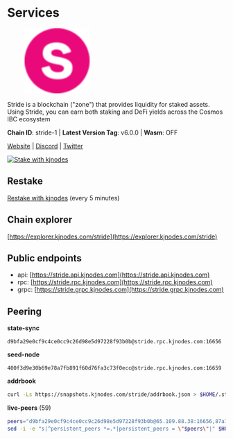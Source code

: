 # Services

<figure><img src="https://raw.githubusercontent.com/kj89/cosmos-images/main/logos/stride.png" width="150" alt=""><figcaption></figcaption></figure>

Stride is a blockchain ("zone") that provides liquidity for staked assets.  Using Stride, you can earn both staking and DeFi yields across the Cosmos IBC ecosystem

**Chain ID**: stride-1 | **Latest Version Tag**: v6.0.0 | **Wasm**: OFF

[Website](https://stride.zone) | [Discord](https://discord.gg/mzQZ8dAE7u) | [Twitter](https://twitter.com/stride_zone)

[![Stake with kjnodes](https://i.ibb.co/cr44Q8j/button-stake-with-kjnodes.png)](https://restake.app/stride/stridevaloper1j8gkhtllnp252l6g6zwzea30e7pvzqttr9768n)

## Restake

[Restake with kjnodes](https://restake.app/stride/stridevaloper1j8gkhtllnp252l6g6zwzea30e7pvzqttr9768n) (every 5 minutes)
## Chain explorer
[https://explorer.kjnodes.com/stride](https://explorer.kjnodes.com/stride)

## Public endpoints

* api: [https://stride.api.kjnodes.com](https://stride.api.kjnodes.com)
* rpc: [https://stride.rpc.kjnodes.com](https://stride.rpc.kjnodes.com)
* grpc: [https://stride.grpc.kjnodes.com](https://stride.grpc.kjnodes.com)

## Peering

**state-sync**

```text
d9bfa29e0cf9c4ce0cc9c26d98e5d97228f93b0b@stride.rpc.kjnodes.com:16656
```

**seed-node**

```text
400f3d9e30b69e78a7fb891f60d76fa3c73f0ecc@stride.rpc.kjnodes.com:16659
```

**addrbook**
```bash
curl -Ls https://snapshots.kjnodes.com/stride/addrbook.json > $HOME/.stride/config/addrbook.json
```

**live-peers** (59)
```bash
peers="d9bfa29e0cf9c4ce0cc9c26d98e5d97228f93b0b@65.109.88.38:16656,87a7a8cc67967d0ede5d68a1477c44a40a8705f7@108.165.178.242:26653,dfc62810eeaab86587b2975c79f3c12d4830652d@15.235.114.54:26656,ed857708c330334e1e62751470d6ecddf0397459@65.109.69.59:12256,e1b058e5cfa2b836ddaa496b10911da62dcf182e@138.201.8.248:26656,9ee75491e354965d8bfd8434aa093f8613bc1dce@65.108.238.103:12256,6831d67983cf5ebcb44da01737ccd6ccbd15c08e@193.70.47.90:12256,ea6a7b2f366bc343f0670f1673fd86001dd08eb0@65.108.122.246:26636,d77e7918b9f9e21ee60a8e03075ca3e5f7353912@162.55.4.253:26656,0d8efc8205826a74867dd063c30aa24342dd652b@83.136.251.210:26656,89757803f40da51678451735445ad40d5b15e059@169.155.168.67:26656,6fca686eca83017f3bb3055c3b58a2f8d476de8f@204.93.241.110:27652,2254e6968e5c7ebc98ef5b79b388502fa44e10e1@5.161.134.44:26656,8d7d0f32d53467c4d5e8871faf4ec58ea970fed2@157.90.179.182:26456,d95477fd745d8a5e4b3d9052149d28a5dc447a88@35.206.158.54:26656,6856de6f0c70a850db2b58deb43d568fced4a524@35.208.90.201:26656,cd680cc992983e5c8244b5529034a2e362e7a6d3@93.159.134.157:26656,1483ddbd1ba369c01d5496877314ed1b09bd9cc3@65.21.189.221:12256,df3f533e6b9776c11f08da804edcb810cbdd2080@65.108.234.23:12256,72bce5a8ec13c9762589428e8d8b8d25b3961bba@35.193.84.64:26656,e726816f42831689eab9378d5d577f1d06d25716@176.9.188.21:26656,d056dcd5ac8dddb23e2962a5ade6ee51f9bfd785@162.19.89.8:10456,8fff37214fb0ef622f1c09dccb22d6321e004c3e@109.123.242.163:50056,05eec003db41d7ff47a317ef59f83e31bdca23c3@78.107.234.44:26656,1ec2a654e00e22279ee50f13f074f2bce7218681@15.235.114.194:10156,8e4e1f1e087c76c71c64e477e95495833da82aa2@135.181.173.139:26656,0198f6d3ebe7bed4d176558a2ce8d341531f3e7b@74.80.183.130:26653,3963b7cd5230ae2ba6800375421982d535a133e3@35.79.215.251:26656,615ebc348998f7f050763dd0a9201e8f61e8fc07@35.210.78.199:26656,018d66466cfd907d5cc166ba3d5df8958c96e80a@149.56.36.205:26656,722884e3add85791c34a0563253dc47901320878@65.108.238.61:36656,b5f9fa874781f975687018ae559f0d952d3a2e24@52.52.208.179:26656,f8e2f80a8c58e6f53cc4940f5f1eac55c9067480@35.213.184.121:26656,a69704ad35dea3df36a169a823203bb1fec26f83@65.109.82.106:16656,5383a21cf2d5e513aea2c3e430133f31aa2e5d00@138.201.32.103:26656,a757fc9ea95a7f643d392ec9fdaa31cbf06e76d9@195.3.221.21:12256,748d1362c37b6267393b9fbf5fbe1191e75e2539@65.109.52.178:26656,fb24bc1de8c563e822897fba89bf150c602f3123@198.244.178.213:26656,463b1dc6903455575079572fb23407be586f2a4b@185.16.39.37:26656,222b5f1f8f8b4933c1913818ab2b7379c282b4e2@65.108.75.107:11656,3fe0b7f23e7646c732db55e7267e65a568b2b295@159.203.174.0:26656,04b797b5a56fb939a97a3c7d9c3230d09b85e8d7@93.189.30.118:26656,a3f95b0b15c31a68a7535f6068c4e14b95e90dcf@65.109.92.240:21016,233e06cfa51d53e186afe032e848f5c9f5cd4a01@83.171.248.3:26656,ebc272824924ea1a27ea3183dd0b9ba713494f83@185.16.39.158:26886,df43d9a9490495aa528431077b526eabeec46b52@95.217.197.100:26653,44e797771bff124693e63a8ec331d42873cf2ae2@95.217.202.49:35656,20f56a68a04eedc764b7e1b87b7032a50b9d4fe9@51.81.155.97:10456,82588f011491c6100d922d133f52fc23460b9231@135.181.67.235:26656,b549e0f88cbebe6cfd3f772937a70640b950fd98@66.172.36.133:28656,79604a4290d58530e85a15ce9d1f2e4b6e445172@167.235.108.189:27007,e821acdaf0c7a3c60ea3cd4eb4a98a62dad06f58@43.201.12.41:26656,8ade90b45b991088c92e8583e8bc93589d6cd81e@84.244.95.247:26656,dde569420829b5ec2a69bc0dd2fb1619e98cb19f@51.81.107.95:10456,fc305427390397f8c4eebe5bc22919c1cc5d4532@65.109.43.75:27007,d2247f7b919f0781c90ee61958d7044665a22d38@169.155.44.213:26656,fb8505c994cb90927c766e3c3d2db38044a596bc@139.59.31.201:26656,cc35475fe1f7c345af0ea8a692f3b4b41c8f12a2@116.202.36.240:10156,a7b4cf6f65138ba61518c2c45402da32dc8e28b7@88.99.164.158:21016"
sed -i -e "s|^persistent_peers *=.*|persistent_peers = \"$peers\"|" $HOME/.stride/config/config.toml
```
